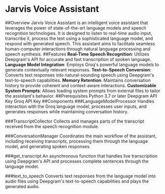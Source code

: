 # Jarvis Voice Assistant
##Overview
Jarvis Voice Assistant is an intelligent voice assistant that leverages the power of state-of-the-art language models and speech recognition technologies. It is designed to listen to real-time audio input, transcribe it, process the text using a sophisticated language model, and respond with generated speech. This assistant aims to facilitate seamless human-computer interactions through natural language processing and speech synthesis.
##Features
**Real-Time Speech Recognition**: Utilizes Deepgram's API for accurate and fast transcription of spoken language.
**Language Model Integration**: Employs Groq's powerful language models to generate contextually relevant responses.
**Text-to-Speech Conversion**: Converts text responses into natural-sounding speech using Deepgram's text-to-speech capabilities.
**Memory Retention**: Maintains conversation history to provide coherent and context-aware interactions.
**Customizable System Prompts**: Allows loading system prompts from external files to tailor the assistant's behavior.
##Prerequisites
Python 3.7 or later
Deepgram API Key
Groq API Key
##Components
###LanguageModelProcessor
Handles interaction with the Groq language model, processes user inputs, and generates responses while maintaining conversation history.

###TranscriptCollector
Collects and manages parts of the transcript received from the speech recognition module.

###ConversationManager
Coordinates the main workflow of the assistant, including receiving transcripts, processing them through the language model, and generating spoken responses.

###get_transcript
An asynchronous function that handles live transcription using Deepgram's API and processes complete sentences through the language model.

###text_to_speech
Converts text responses from the language model into audio files using Deepgram's text-to-speech capabilities and plays the generated audio.

